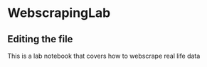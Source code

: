 # WebscrapingLab

## Editing the file

This is a lab notebook that covers how to webscrape real life data
